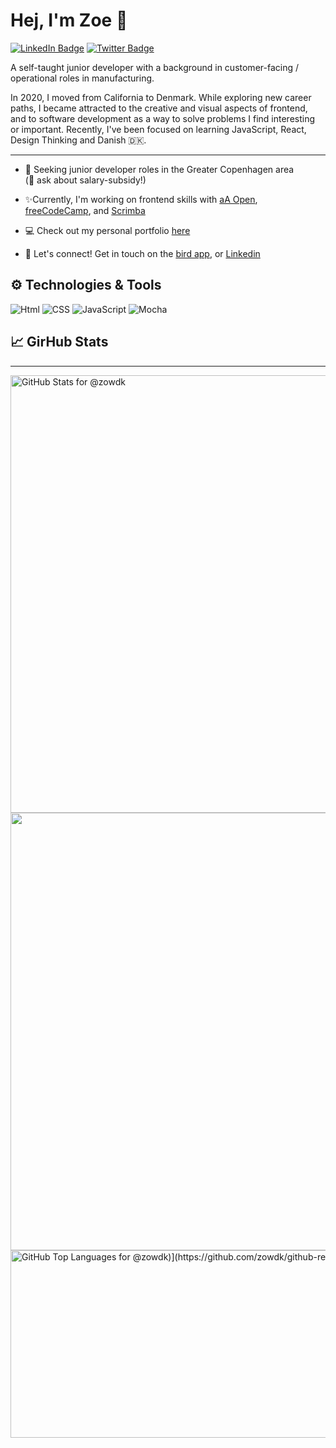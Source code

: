 # Hej, I'm Zoe 👋

[![LinkedIn Badge](https://img.shields.io/badge/LinkedIn-Profile-0077B5?style=flat&logo=linkedin&logoColor=white&color=0D76A8)](https://www.linkedin.com/in/zoemolivier)
[![Twitter Badge](https://img.shields.io/badge/Twitter-Profile-1DA1F2?style=flat&logo=twitter&logoColor=white&color=1CA2F1)](https://twitter.com/zowdk)

A self-taught junior developer with a background in customer-facing / operational roles in manufacturing.

In 2020, I moved from California to Denmark. While exploring new career paths, I became attracted to the creative and visual aspects of frontend, and to software development as a way to solve problems I find interesting or important. Recently, I've been focused on learning JavaScript, React, Design Thinking and Danish 🇩🇰. 
_________________________________________

- 🚀 Seeking junior developer roles in the Greater Copenhagen area <br>
(💬 ask about salary-subsidy!) 

- ✨Currently, I'm working on frontend skills with [aA Open](https://www.appacademy.io/course/app-academy-open), [freeCodeCamp](https://www.freecodecamp.org/), and [Scrimba](https://scrimba.com/)

- 💻 Check out my personal portfolio [here](http://zow.dk/)

- 🔗 Let's connect! Get in touch on the [bird app](https://twitter.com/zowdk), or [Linkedin](https://www.linkedin.com/in/zoemolivier)


## ⚙️ Technologies & Tools
<!-- Awesome badges from https://dev.to/envoy_/150-badges-for-github-pnk -->


![Html](https://img.shields.io/badge/HTML5-E34F26?style=for-the-badge&logo=html5&logoColor=white)
![CSS](https://img.shields.io/badge/CSS3-1572B6?style=for-the-badge&logo=css3&logoColor=white)
![JavaScript](https://img.shields.io/badge/JavaScript-F7DF1E?style=for-the-badge&logo=javascript&logoColor=black)
![Mocha](https://img.shields.io/badge/mocha.js-323330?style=for-the-badge&logo=mocha&logoColor=Brown)


## 📈 GirHub Stats
<!-- GitHub Stats by github-readme-stats.vercel.app -->
_________________________________________

<img src="https://github-readme-stats.vercel.app/api?username=zowdk&show_icons=true&include_all_commits=true&count_private=true&theme=radical&layout=compact" alt="GitHub Stats for @zowdk" width="700">

<img src="https://github-readme-streak-stats.herokuapp.com?user=zowdk&theme=radical" width="700">

<img src="https://github-readme-stats.vercel.app/api/top-langs/?username=zowdk&show_icons=true&theme=radical&layout=compact" alt="GitHub Top Languages for @zowdk)](https://github.com/zowdk/github-readme-stats" alt="Top Languauges for @zowdk" width="700" height="300">
